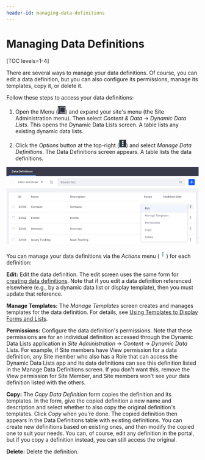 ```yaml
---
header-id: managing-data-definitions
---
```


# Managing Data Definitions

[TOC levels=1-4]

There are several ways to manage your data definitions. Of course, you can edit
a data definition, but you can also configure its permissions, manage its
templates, copy it, or delete it. 

Follow these steps to access your data definitions: 

1.  Open the Menu (![Menu](../../../images/icon-menu.png)) and expand your
    site's menu (the Site Administration menu). Then select *Content & Data*
    &rarr; *Dynamic Data Lists*. This opens the Dynamic Data Lists screen. A
    table lists any existing dynamic data lists. 

2.  Click the *Options* button at the top-right
    (![Options](../../../images/icon-options.png)) and select *Manage Data
    Definitions*. The Data Definitions screen appears.  A table lists the data
    definitions. 

![Figure 1: You can copy an existing data definition, manage its templates, and more.](../../../images/ddl-definitions-actions.png)

You can manage your data definitions via the *Actions* menu 
(![Actions](../../../images/icon-actions.png)) 
for each definition: 

**Edit:** Edit the data definition. The edit screen uses the same form 
for 
[creating data definitions](/docs/7-2/user/-/knowledge_base/u/creating-data-definitions). 
Note that if you edit a data definition referenced elsewhere (e.g., by
a dynamic data list or display template), then you must update that reference. 

**Manage Templates:** The *Manage Templates* screen creates and manages
templates for the data definition. For details, see 
[Using Templates to Display Forms and Lists](/docs/7-2/user/-/knowledge_base/u/using-templates-to-display-forms-and-lists). 

**Permissions:** Configure the data definition's permissions. Note that 
these permissions are for an individual definition accessed through the
Dynamic Data Lists application in *Site Administration* &rarr; *Content*
&rarr; *Dynamic Data Lists*. For example, if Site members have View
permission for a data definition, any Site member who also has a Role that
can access the Dynamic Data Lists app and its data definitions can see this
definition listed in the Manage Data Definitions screen. If you don't want
this, remove the View permission for Site Member, and Site members won't
see your data definition listed with the others. 

**Copy:** The *Copy Data Definition* form copies the definition and its
templates. In the form, give the copied definition a new name and description
and select whether to also copy the original definition's templates. Click
*Copy* when you're done. The copied definition then appears in the Data
Definitions table with existing definitions. You can create new definitions
based on existing ones, and then modify the copied one to suit your needs. You
can, of course, edit any definition in the portal, but if you copy a definition
instead, you can still access the original. 

**Delete:** Delete the definition. 
